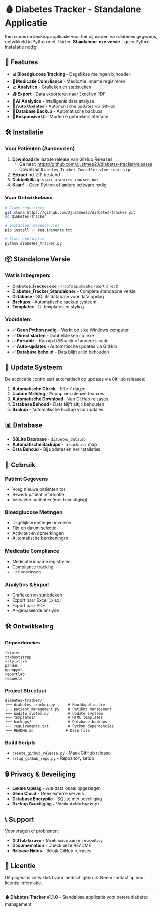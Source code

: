 # 🩸 Diabetes Tracker - Standalone Applicatie

Een moderne desktop applicatie voor het bijhouden van diabetes gegevens, ontwikkeld in Python met Tkinter. **Standalone .exe versie** - geen Python installatie nodig!

## 🚀 Features

- **📊 Bloedglucose Tracking** - Dagelijkse metingen bijhouden
- **💊 Medicatie Compliance** - Medicatie inname registreren
- **📈 Analytics** - Grafieken en statistieken
- **📤 Export** - Data exporteren naar Excel en PDF
- **🤖 AI Analytics** - Intelligente data analyse
- **🔄 Auto Updates** - Automatische updates via GitHub
- **💾 Database Backup** - Automatische backups
- **📱 Responsive UI** - Moderne gebruikersinterface

## 🛠️ Installatie

### Voor Patiënten (Aanbevolen)
1. **Download** de laatste release van GitHub Releases
   - Ga naar: https://github.com/Jjustmee23/diabetes-tracker/releases
   - Download `Diabetes_Tracker_Installer_v[version].zip`
2. **Extract** het ZIP bestand
3. **Dubbelklik** op `START_DIABETES_TRACKER.bat`
4. **Klaar!** - Geen Python of andere software nodig

### Voor Ontwikkelaars
```bash
# Clone repository
git clone https://github.com/Jjustmee23/diabetes-tracker.git
cd diabetes-tracker

# Installeer dependencies
pip install -r requirements.txt

# Start applicatie
python diabetes_tracker.py
```

## 📦 Standalone Versie

### Wat is inbegrepen:
- **Diabetes_Tracker.exe** - Hoofdapplicatie (start direct)
- **Diabetes_Tracker_Standalone/** - Complete standalone versie
- **Database** - SQLite database voor data opslag
- **Backups** - Automatische backup systeem
- **Templates** - UI templates en styling

### Voordelen:
- ✅ **Geen Python nodig** - Werkt op elke Windows computer
- ✅ **Direct starten** - Dubbelklikken op .exe
- ✅ **Portable** - Kan op USB stick of andere locatie
- ✅ **Auto-updates** - Automatische updates via GitHub
- ✅ **Database behoud** - Data blijft altijd behouden

## 🔄 Update Systeem

De applicatie controleert automatisch op updates via GitHub releases:

1. **Automatische Check** - Elke 7 dagen
2. **Update Melding** - Popup met nieuwe features
3. **Automatische Download** - Van GitHub releases
4. **Database Behoud** - Data blijft altijd behouden
5. **Backup** - Automatische backup voor updates

## 📊 Database

- **SQLite Database** - `diabetes_data.db`
- **Automatische Backups** - In `backups/` map
- **Data Behoud** - Bij updates en herinstallaties

## 🎯 Gebruik

### Patiënt Gegevens
- Voeg nieuwe patiënten toe
- Bewerk patiënt informatie
- Verwijder patiënten (met bevestiging)

### Bloedglucose Metingen
- Dagelijkse metingen invoeren
- Tijd en datum selectie
- Activiteit en opmerkingen
- Automatische berekeningen

### Medicatie Compliance
- Medicatie inname registreren
- Compliance tracking
- Herinneringen

### Analytics & Export
- Grafieken en statistieken
- Export naar Excel (.xlsx)
- Export naar PDF
- AI-gebaseerde analyse

## 🛠️ Ontwikkeling

### Dependencies
```
tkinter
ttkbootstrap
matplotlib
pandas
openpyxl
reportlab
requests
```

### Project Structuur
```
diabetes-tracker/
├── diabetes_tracker.py      # Hoofdapplicatie
├── patient_management.py    # Patiënt management
├── update_system.py         # Update systeem
├── templates/               # HTML templates
├── backups/                 # Database backups
├── requirements.txt         # Python dependencies
└── README.md               # Deze file
```

### Build Scripts
- `create_github_release.py` - Maak GitHub release
- `setup_github_repo.py` - Repository setup

## 🔒 Privacy & Beveiliging

- **Lokale Opslag** - Alle data lokaal opgeslagen
- **Geen Cloud** - Geen externe servers
- **Database Encryptie** - SQLite met beveiliging
- **Backup Beveiliging** - Versleutelde backups

## 📞 Support

Voor vragen of problemen:
- **GitHub Issues** - Maak issue aan in repository
- **Documentation** - Check deze README
- **Release Notes** - Bekijk GitHub releases

## 📄 Licentie

Dit project is ontwikkeld voor medisch gebruik. Neem contact op voor licentie informatie.

---

**🩸 Diabetes Tracker v1.1.0** - Standalone applicatie voor betere diabetes management
